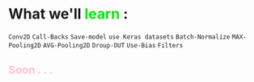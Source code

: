 # What we'll <font color='grean'>learn </font>:

 `Conv2D` `Call-Backs` `Save-model` `use Keras datasets` `Batch-Normalize` `MAX-Pooling2D` `AVG-Pooling2D` `Droup-OUT` `Use-Bias` `Filters` 



 ## <font color="pink"> Soon . . . </font>

